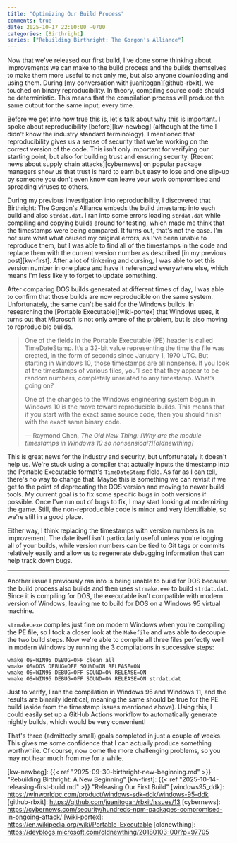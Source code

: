 ```yaml
---
title: "Optimizing Our Build Process"
comments: true
date: 2025-10-17 22:00:00 -0700
categories: [Birthright]
series: ["Rebuilding Birthright: The Gorgon's Alliance"]
---
```


Now that we've released our first build, I've done some thinking about improvements we can make to the build process and the builds themselves to make them more useful to not only me, but also anyone downloading and using them. During [my conversation with juanitogan][github-rbxit], we touched on binary reproducibility. In theory, compiling source code should be deterministic. This means that the compilation process will produce the same output for the same input; every time.

Before we get into how true this is, let's talk about why this is important. I spoke about reproducibility [before][kw-newbeg] (although at the time I didn't know the industry standard terminology). I mentioned that reproducibility gives us a sense of security that we're working on the correct version of the code. This isn't only important for verifying our starting point, but also for building trust and ensuring security. [Recent news about supply chain attacks][cybernews] on popular package managers show us that trust is hard to earn but easy to lose and one slip-up by someone you don't even know can leave your work compromised and spreading viruses to others.

During my previous investigation into reproducibility, I discovered that Birthright: The Gorgon's Alliance embeds the build timestamp into each build and also `strdat.dat`. I ran into some errors loading `strdat.dat` while compiling and copying builds around for testing, which made me think that the timestamps were being compared. It turns out, that's not the case. I'm not sure what what caused my original errors, as I've been unable to reproduce them, but I was able to find all of the timestamps in the code and replace them with the current version number as described [in my previous post][kw-first]. After a lot of tinkering and cursing, I was able to set this version number in one place and have it referenced everywhere else, which means I'm less likely to forget to update something.

After comparing DOS builds generated at different times of day, I was able to confirm that those builds are now reproducible on the same system. Unfortunately, the same can't be said for the Windows builds. In researching the [Portable Executable][wiki-portex] that Windows uses, it turns out that Microsoft is not only aware of the problem, but is also moving to reproducible builds.

> One of the fields in the Portable Executable (PE) header is called TimeDateStamp. It’s a 32-bit value representing the time the file was created, in the form of seconds since January 1, 1970 UTC. But starting in Windows 10, those timestamps are all nonsense. If you look at the timestamps of various files, you’ll see that they appear to be random numbers, completely unrelated to any timestamp. What’s going on?
> 
> One of the changes to the Windows engineering system begun in Windows 10 is the move toward reproducible builds. This means that if you start with the exact same source code, then you should finish with the exact same binary code.
> 
> &mdash; Raymond Chen, 
> *The Old New Thing: [Why are the module timestamps in Windows 10 so nonsensical?][oldnewthing]*

This is great news for the industry and security, but unfortunately it doesn't help us. We're stuck using a compiler that actually inputs the timestamp into the Portable Executable format's `TimeDateStamp` field. As far as I can tell, there's no way to change that. Maybe this is something we can revisit if we get to the point of deprecating the DOS version and moving to newer build tools. My current goal is to fix some specific bugs in both versions if possible. Once I've run out of bugs to fix, I may start looking at modernizing the game. Still, the non-reproducible code is minor and very identifiable, so we're still in a good place.

Either way, I think replacing the timestamps with version numbers is an improvement. The date itself isn't particularly useful unless you're logging all of your builds, while version numbers can be tied to Git tags or commits relatively easily and allow us to regenerate debugging information that can help track down bugs.

---

Another issue I previously ran into is being unable to build for DOS because the build process also builds and then uses `strmake.exe` to build `strdat.dat`. Since it is compiling for DOS, the executable isn't compatible with modern version of Windows, leaving me to build for DOS on a Windows 95 virtual machine.

`strmake.exe` compiles just fine on modern Windows when you're compiling the PE file, so I took a closer look at the `Makefile` and was able to decouple the two build steps. Now we're able to compile all three files perfectly well in modern Windows by running the 3 compilations in successive steps:

    wmake OS=WIN95 DEBUG=OFF clean_all
    wmake OS=DOS DEBUG=OFF SOUND=ON RELEASE=ON
    wmake OS=WIN95 DEBUG=OFF SOUND=ON RELEASE=ON
    wmake OS=WIN95 DEBUG=OFF SOUND=ON RELEASE=ON strdat.dat

Just to verify, I ran the compilation in Windows 95 and Windows 11, and the results are binarily identical, meaning the same should be true for the PE build (aside from the timestamp issues mentioned above). Using this, I could easily set up a GitHub Actions workflow to automatically generate nightly builds, which would be very convenient!

That's three (admittedly small) goals completed in just a couple of weeks. This gives me some confidence that I can actually produce something worthwhile. Of course, now come the more challenging problems, so you may not hear much from me for a while.


[kw-newbeg]: {{< ref "2025-09-30-birthright-new-beginning.md" >}} "Rebuilding Birthright: A New Beginning"
[kw-first]: {{< ref "2025-10-14-releasing-first-build.md" >}} "Releasing Our First Build"
[windows95_ddk]: https://winworldpc.com/product/windows-sdk-ddk/windows-95-ddk
[github-rbxit]: https://github.com/juanitogan/rbxit/issues/13
[cybernews]: https://cybernews.com/security/hundreds-npm-packages-compromised-in-ongoing-attack/
[wiki-portex]: https://en.wikipedia.org/wiki/Portable_Executable
[oldnewthing]: https://devblogs.microsoft.com/oldnewthing/20180103-00/?p=97705
